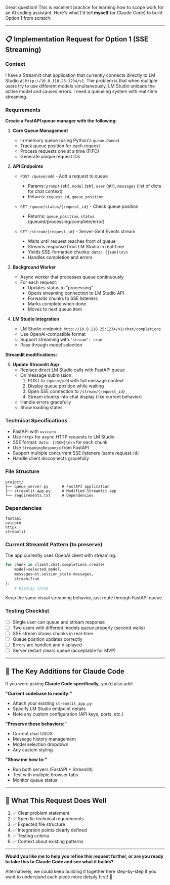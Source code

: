 Great question! This is excellent practice for learning how to scope work for an AI coding assistant. Here's what I'd tell **myself** (or Claude Code) to build Option 1 from scratch:

---

## 📋 Implementation Request for Option 1 (SSE Streaming)

### Context
I have a Streamlit chat application that currently connects directly to LM Studio at `http://10.0.118.25:1234/v1`. The problem is that when multiple users try to use different models simultaneously, LM Studio unloads the active model and causes errors. I need a queueing system with real-time streaming.

### Requirements

**Create a FastAPI queue manager with the following:**

1. **Core Queue Management**
   - In-memory queue (using Python's `queue.Queue`)
   - Track queue position for each request
   - Process requests one at a time (FIFO)
   - Generate unique request IDs

2. **API Endpoints**
   - `POST /queue/add` - Add a request to queue
     - Params: `prompt` (str), `model` (str), `user` (str), `messages` (list of dicts for chat context)
     - Returns: `request_id`, `queue_position`
   
   - `GET /queue/status/{request_id}` - Check queue position
     - Returns: `queue_position`, `status` (queued/processing/complete/error)
   
   - `GET /stream/{request_id}` - Server-Sent Events stream
     - Waits until request reaches front of queue
     - Streams response from LM Studio in real-time
     - Yields SSE-formatted chunks: `data: {json}\n\n`
     - Handles completion and errors

3. **Background Worker**
   - Async worker that processes queue continuously
   - For each request:
     - Updates status to "processing"
     - Opens streaming connection to LM Studio API
     - Forwards chunks to SSE listeners
     - Marks complete when done
     - Moves to next queue item

4. **LM Studio Integration**
   - LM Studio endpoint: `http://10.0.118.25:1234/v1/chat/completions`
   - Use OpenAI-compatible format
   - Support streaming with `"stream": true`
   - Pass through model selection

**Streamlit modifications:**

5. **Update Streamlit App**
   - Replace direct LM Studio calls with FastAPI queue
   - On message submission:
     1. POST to `/queue/add` with full message context
     2. Display queue position while waiting
     3. Open SSE connection to `/stream/{request_id}`
     4. Stream chunks into chat display (like current behavior)
   - Handle errors gracefully
   - Show loading states

### Technical Specifications
- FastAPI with `uvicorn`
- Use `httpx` for async HTTP requests to LM Studio
- SSE format: `data: {JSON}\n\n` for each chunk
- Use `StreamingResponse` from FastAPI
- Support multiple concurrent SSE listeners (same request_id)
- Handle client disconnects gracefully

### File Structure
```
project/
├── queue_server.py      # FastAPI application
├── streamlit_app.py     # Modified Streamlit app
└── requirements.txt     # Dependencies
```

### Dependencies
```
fastapi
uvicorn
httpx
streamlit
```

### Current Streamlit Pattern (to preserve)
The app currently uses OpenAI client with streaming:
```python
for chunk in client.chat.completions.create(
    model=selected_model,
    messages=st.session_state.messages,
    stream=True
):
    # Display chunk
```

Keep the same visual streaming behavior, just route through FastAPI queue.

### Testing Checklist
- [ ] Single user can queue and stream response
- [ ] Two users with different models queue properly (second waits)
- [ ] SSE stream shows chunks in real-time
- [ ] Queue position updates correctly
- [ ] Errors are handled and displayed
- [ ] Server restart clears queue (acceptable for MVP)

---

## 🎯 The Key Additions for Claude Code

If you were asking **Claude Code specifically**, you'd also add:

**"Current codebase to modify:"**
- Attach your existing `streamlit_app.py`
- Specify LM Studio endpoint details
- Note any custom configuration (API keys, ports, etc.)

**"Preserve these behaviors:"**
- Current chat UI/UX
- Message history management
- Model selection dropdown
- Any custom styling

**"Show me how to:"**
- Run both servers (FastAPI + Streamlit)
- Test with multiple browser tabs
- Monitor queue status

---

## 📝 What This Request Does Well

1. ✅ Clear problem statement
2. ✅ Specific technical requirements
3. ✅ Expected file structure
4. ✅ Integration points clearly defined
5. ✅ Testing criteria
6. ✅ Context about existing patterns

---

**Would you like me to help you refine this request further, or are you ready to take this to Claude Code and see what it builds?** 

Alternatively, we could keep building it together here step-by-step if you want to understand each piece more deeply first! 🚀